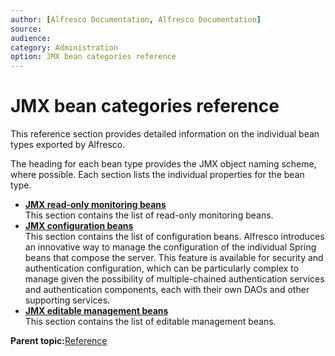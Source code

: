 ```yaml
---
author: [Alfresco Documentation, Alfresco Documentation]
source: 
audience: 
category: Administration
option: JMX bean categories reference
---
```


# JMX bean categories reference

This reference section provides detailed information on the individual bean types exported by Alfresco.

The heading for each bean type provides the JMX object naming scheme, where possible. Each section lists the individual properties for the bean type.

-   **[JMX read-only monitoring beans](../concepts/jmx-readonly-beans.md)**  
This section contains the list of read-only monitoring beans.
-   **[JMX configuration beans](../concepts/jmx-configuration-beans.md)**  
This section contains the list of configuration beans. Alfresco introduces an innovative way to manage the configuration of the individual Spring beans that compose the server. This feature is available for security and authentication configuration, which can be particularly complex to manage given the possibility of multiple-chained authentication services and authentication components, each with their own DAOs and other supporting services.
-   **[JMX editable management beans](../concepts/jmx-editman-beans.md)**  
This section contains the list of editable management beans.

**Parent topic:**[Reference](../concepts/ch-reference.md)


